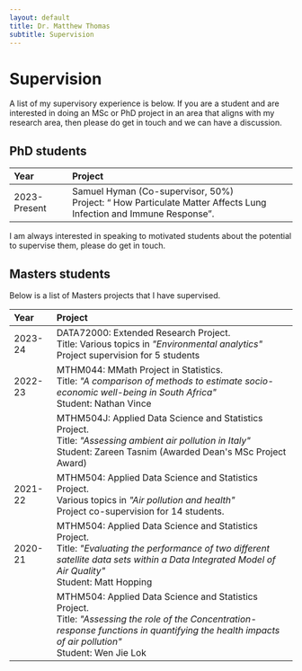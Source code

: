 ```yaml
---
layout: default
title: Dr. Matthew Thomas
subtitle: Supervision
---
```


# Supervision

A list of my supervisory experience is below. If you are a student and are interested in doing an MSc or PhD project in an area that aligns with my research area, then please do get in touch and we can have a discussion. 

## PhD students

| Year        | Project         |
|:-------------|:--------------| 
| 2023-Present  | Samuel Hyman (Co-supervisor, 50\%)  <br> Project: “ How Particulate Matter Affects Lung Infection and Immune Response”. |

I am always interested in speaking to motivated students about the potential to supervise them, please do get in touch. 

## Masters students

Below is a list of Masters projects that I have supervised.

| Year        | Project         |
|:-------------|:--------------| 
| 2023-24  | DATA72000: Extended Research Project.                  <br> Title: Various topics in _"Environmental analytics"_ <br>  Project supervision for 5 students |
| 2022-23  | MTHM044: MMath Project in Statistics.                  <br> Title: _"A comparison of methods to estimate socio-economic well-being in South Africa"_ <br>  Student: Nathan Vince |
|          | MTHM504J: Applied Data Science and Statistics Project. <br> Title: _"Assessing ambient air pollution in Italy"_ <br> Student: Zareen Tasnim (Awarded Dean's MSc Project Award) |
| 2021-22  | MTHM504: Applied Data Science and Statistics Project.  <br> Various topics in _"Air pollution and health"_ <br>  Project co-supervision for 14 students. |
| 2020-21  | MTHM504: Applied Data Science and Statistics Project.  <br> Title: _"Evaluating the performance of two different satellite data sets within a Data Integrated Model of Air Quality"_ <br> Student: Matt Hopping  |
|          | MTHM504: Applied Data Science and Statistics Project.  <br> Title: _"Assessing the role of the Concentration-response functions in quantifying the health impacts of air pollution"_ <br> Student: Wen Jie Lok |

